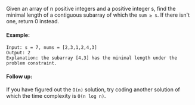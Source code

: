 Given an array of n positive integers and a positive integer s, find the minimal length of a contiguous subarray of which the `sum ≥ s`. If there isn't one, return 0 instead.

#### Example: 
```
Input: s = 7, nums = [2,3,1,2,4,3]
Output: 2
Explanation: the subarray [4,3] has the minimal length under the problem constraint.
```

#### Follow up:
If you have figured out the `O(n)` solution, try coding another solution of which the time complexity is `O(n log n)`. 
